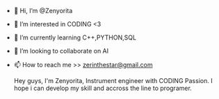 - 👋 Hi, I’m @Zenyorita
- 👀 I’m interested in CODING <3
- 🌱 I’m currently learning C++,PYTHON,SQL
- 💞️ I’m looking to collaborate on AI
- 📫 How to reach me >> zerinthestar@gmail.com

  Hey guys, I'm Zenyorita, Instrument engineer with CODING Passion.
  I hope i can develop my skill and accross the line to programer.

